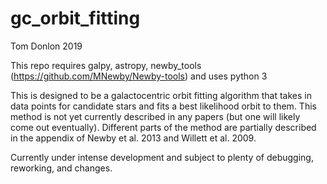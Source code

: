 # gc_orbit_fitting

Tom Donlon 2019

This repo requires galpy, astropy, newby_tools (https://github.com/MNewby/Newby-tools)
and uses python 3

This is designed to be a galactocentric orbit fitting algorithm that takes in data points for candidate stars
and fits a best likelihood orbit to them. This method is not yet currently described in any papers 
(but one will likely come out eventually). Different parts of the method are partially described in the 
appendix of Newby et al. 2013 and Willett et al. 2009. 

Currently under intense development and subject to plenty of debugging, reworking, and changes. 
